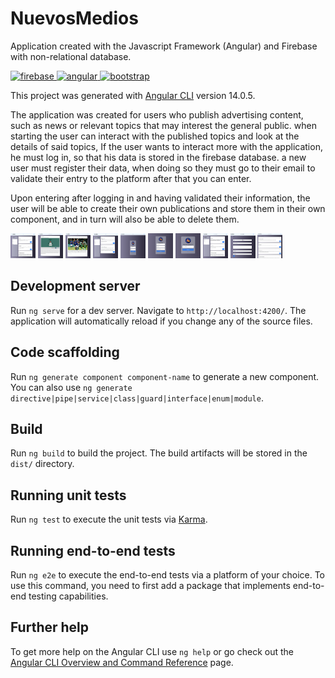 # NuevosMedios

Application created with the Javascript Framework (Angular) and Firebase with non-relational database.

 <a href="https://firebase.google.com/" target="_blank" rel="noreferrer"> <img src="https://www.vectorlogo.zone/logos/firebase/firebase-icon.svg" alt="firebase" width="40" height="40"/> </a>
 <a href="https://angular.com/" target="_blank" rel="noreferrer"> <img src="https://www.vectorlogo.zone/logos/angular/angular-icon.svg" alt="angular" width="40" height="40"/> </a>
  <a href="https://angular.com/" target="_blank" rel="noreferrer"> <img src=https://www.vectorlogo.zone/logos/getbootstrap/getbootstrap-icon.svg alt="bootstrap" width="40" height="40"/> </a>

This project was generated with [Angular CLI](https://github.com/angular/angular-cli) version 14.0.5.

The application was created for users who publish advertising content, such as news or relevant topics that may interest the general public.
when starting the user can interact with the published topics and look at the details of said topics,
If the user wants to interact more with the application, he must log in, so that his data is stored in the firebase database.
a new user must register their data, when doing so they must go to their email to validate their entry to the platform after that you can enter.

Upon entering after logging in and having validated their information, the user will be able to create their own publications and store them in 
their own component, and in turn will also be able to delete them.

<img src="./src/assets/img/Captura.PNG" alt="NuevosMedios" width="40" height="40"/>
<img src="./src/assets/img/Captura1.PNG" alt="NuevosMedios" width="40" height="40"/>
<img src="./src/assets/img/Captura2.PNG" alt="NuevosMedios" width="40" height="40"/>
<img src="./src/assets/img/Captura3.PNG" alt="NuevosMedios" width="40" height="40"/>
<img src="./src/assets/img/Captura4.PNG" alt="NuevosMedios" width="40" height="40"/>
<img src="./src/assets/img/Captura5.PNG" alt="NuevosMedios" width="40" height="40"/>
<img src="./src/assets/img/Captura6.PNG" alt="NuevosMedios" width="40" height="40"/>
<img src="./src/assets/img/Captura7.PNG" alt="NuevosMedios" width="40" height="40"/>
<img src="./src/assets/img/Captura8.PNG" alt="NuevosMedios" width="40" height="40"/>
<img src="./src/assets/img/Captura9.PNG" alt="NuevosMedios" width="40" height="40"/>









## Development server

Run `ng serve` for a dev server. Navigate to `http://localhost:4200/`. The application will automatically reload if you change any of the source files.

## Code scaffolding

Run `ng generate component component-name` to generate a new component. You can also use `ng generate directive|pipe|service|class|guard|interface|enum|module`.

## Build

Run `ng build` to build the project. The build artifacts will be stored in the `dist/` directory.

## Running unit tests

Run `ng test` to execute the unit tests via [Karma](https://karma-runner.github.io).

## Running end-to-end tests

Run `ng e2e` to execute the end-to-end tests via a platform of your choice. To use this command, you need to first add a package that implements end-to-end testing capabilities.

## Further help

To get more help on the Angular CLI use `ng help` or go check out the [Angular CLI Overview and Command Reference](https://angular.io/cli) page.
